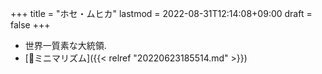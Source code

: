 +++
title = "ホセ・ムヒカ"
lastmod = 2022-08-31T12:14:08+09:00
draft = false
+++

-   世界一質素な大統領.
-   [🔖ミニマリズム]({{< relref "20220623185514.md" >}})

